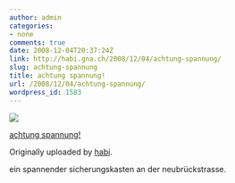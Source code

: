 ```yaml
---
author: admin
categories:
- none
comments: true
date: 2008-12-04T20:37:24Z
link: http://habi.gna.ch/2008/12/04/achtung-spannung/
slug: achtung-spannung
title: achtung spannung!
url: /2008/12/04/achtung-spannung/
wordpress_id: 1583
---
```


[![](http://farm4.static.flickr.com/3075/3082355365_8f706dec7f_m.jpg)](http://www.flickr.com/photos/habi/3082355365/)
   

 
  [achtung spannung!](http://www.flickr.com/photos/habi/3082355365/)
    

  Originally uploaded by [habi](http://www.flickr.com/people/habi/).
 



ein spannender sicherungskasten an der neubrückstrasse.
  

